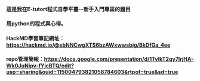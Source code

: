 #### 這是我在E-tutort程式自學平臺--新手入門專區的題目
#### 用python的程式與心得。
#### HackMD學習筆記網址：https://hackmd.io/@sbNNCwgXTS6bzAWxwwsbig/BkDfGa_4ee
#### repo管理簡報：https://docs.google.com/presentation/d/1TylkT2gy7lrjHA-Wk0JuNipv-fYjcBTQ/edit?usp=sharing&ouid=115004793821058784603&rtpof=true&sd=true
